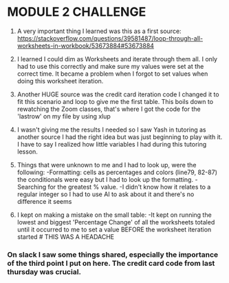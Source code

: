 # MODULE 2 CHALLENGE

1. A very important thing I learned was this as a first source:
    https://stackoverflow.com/questions/39581487/loop-through-all-worksheets-in-workbook/53673884#53673884

2. I learned I could dim as Worksheets and iterate through them all. 
    I only had to use this correctly and make sure my values were set at the correct time. 
    It became a problem when I forgot to set values when doing this worksheet iteration.

3. Another HUGE source was the credit card iteration code
    I changed it to fit this scenario and loop to give me the first table.
    This boils down to rewatching the Zoom classes, that's where I got the code for the 'lastrow' on my file by using xlup

4. I wasn't giving me the results I needed so I saw Yash in tutoring as another source
    I had the right idea but was just beginning to play with it.
    I have to say I realized how little variables I had during this tutoring lesson.

5. Things that were unknown to me and I had to look up, were the following:
    -Formatting: cells as percentages and colors (line79, 82-87) the conditionals were easy but I had to look up the formatting.
    -Searching for the greatest % value. 
        -I didn't know how it relates to a regular integer so I had to use AI to ask about it and there's no difference it seems
    
6. I kept on making a mistake on the small table: 
    -It kept on running the lowest and biggest 'Percentage Change' of all the worksheets totaled until it occurred to me to set a value BEFORE the worksheet iteration started 
            # THIS WAS A HEADACHE

### On slack I saw some things shared, especially the importance of the third point I put on here. The credit card code from last thursday was crucial.
